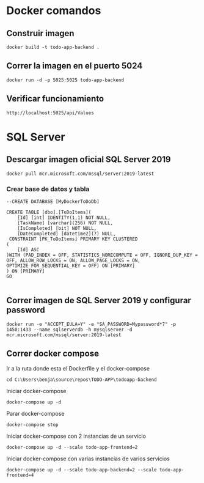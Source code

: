 # Docker comandos

## Construir imagen
```
docker build -t todo-app-backend .
```

## Correr la imagen en el puerto 5024
```
docker run -d -p 5025:5025 todo-app-backend
```

## Verificar funcionamiento
```
http://localhost:5025/api/Values
```

# SQL Server

## Descargar imagen oficial SQL Server 2019
```
docker pull mcr.microsoft.com/mssql/server:2019-latest
```
### Crear base de datos y tabla

```
--CREATE DATABASE [MyDockerToDoDb]

CREATE TABLE [dbo].[ToDoItems](
	[Id] [int] IDENTITY(1,1) NOT NULL,
	[TaskName] [varchar](256) NOT NULL,
	[IsCompleted] [bit] NOT NULL,
	[DateCompleted] [datetime2](7) NULL,
 CONSTRAINT [PK_ToDoItems] PRIMARY KEY CLUSTERED 
(
	[Id] ASC
)WITH (PAD_INDEX = OFF, STATISTICS_NORECOMPUTE = OFF, IGNORE_DUP_KEY = OFF, ALLOW_ROW_LOCKS = ON, ALLOW_PAGE_LOCKS = ON, OPTIMIZE_FOR_SEQUENTIAL_KEY = OFF) ON [PRIMARY]
) ON [PRIMARY]
GO


```


## Correr imagen de SQL Server 2019 y configurar password

```
docker run -e "ACCEPT_EULA=Y" -e "SA_PASSWORD=Mypassword*7" -p 1450:1433 --name sqlserverdb -h mysqlserver -d mcr.microsoft.com/mssql/server:2019-latest
```


## Correr docker compose
Ir a la ruta donde esta el Dockerfile y el docker-compose
```
cd C:\Users\benja\source\repos\TODO-APP\todoapp-backend
```

Iniciar docker-compose
```
docker-compose up -d
```

Parar docker-compose
```
docker-compose stop
```

Iniciar docker-compose con 2 instancias de un servicio 
```
docker-compose up -d --scale todo-app-frontend=2
```

Iniciar docker-compose con varias instancias de varios servicios 
```
docker-compose up -d --scale todo-app-backend=2 --scale todo-app-frontend=4
```